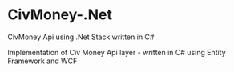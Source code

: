 # CivMoney-.Net
CivMoney Api using .Net Stack written in C#

Implementation of Civ Money Api layer - written in C# using Entity Framework and WCF
